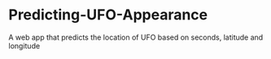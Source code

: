 # Predicting-UFO-Appearance
A web app that predicts the location of UFO based on seconds, latitude and longitude
